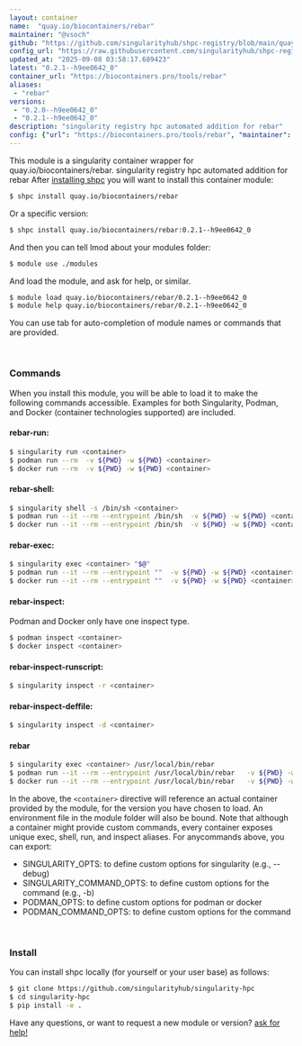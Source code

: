 ```yaml
---
layout: container
name:  "quay.io/biocontainers/rebar"
maintainer: "@vsoch"
github: "https://github.com/singularityhub/shpc-registry/blob/main/quay.io/biocontainers/rebar/container.yaml"
config_url: "https://raw.githubusercontent.com/singularityhub/shpc-registry/main/quay.io/biocontainers/rebar/container.yaml"
updated_at: "2025-09-08 03:58:17.689423"
latest: "0.2.1--h9ee0642_0"
container_url: "https://biocontainers.pro/tools/rebar"
aliases:
 - "rebar"
versions:
 - "0.2.0--h9ee0642_0"
 - "0.2.1--h9ee0642_0"
description: "singularity registry hpc automated addition for rebar"
config: {"url": "https://biocontainers.pro/tools/rebar", "maintainer": "@vsoch", "description": "singularity registry hpc automated addition for rebar", "latest": {"0.2.1--h9ee0642_0": "sha256:5d7e83be02edba3bc7e5aa4603da5452f6bfa4c6ad8eb38cd5ac06a7c2b7962d"}, "tags": {"0.2.0--h9ee0642_0": "sha256:974f18ad93b012ab4d71d9a2f5bb6f74eefb80372f8c4055bc6fade74c9f9da5", "0.2.1--h9ee0642_0": "sha256:5d7e83be02edba3bc7e5aa4603da5452f6bfa4c6ad8eb38cd5ac06a7c2b7962d"}, "docker": "quay.io/biocontainers/rebar", "aliases": {"rebar": "/usr/local/bin/rebar"}}
---
```


This module is a singularity container wrapper for quay.io/biocontainers/rebar.
singularity registry hpc automated addition for rebar
After [installing shpc](#install) you will want to install this container module:


```bash
$ shpc install quay.io/biocontainers/rebar
```

Or a specific version:

```bash
$ shpc install quay.io/biocontainers/rebar:0.2.1--h9ee0642_0
```

And then you can tell lmod about your modules folder:

```bash
$ module use ./modules
```

And load the module, and ask for help, or similar.

```bash
$ module load quay.io/biocontainers/rebar/0.2.1--h9ee0642_0
$ module help quay.io/biocontainers/rebar/0.2.1--h9ee0642_0
```

You can use tab for auto-completion of module names or commands that are provided.

<br>

### Commands

When you install this module, you will be able to load it to make the following commands accessible.
Examples for both Singularity, Podman, and Docker (container technologies supported) are included.

#### rebar-run:

```bash
$ singularity run <container>
$ podman run --rm  -v ${PWD} -w ${PWD} <container>
$ docker run --rm  -v ${PWD} -w ${PWD} <container>
```

#### rebar-shell:

```bash
$ singularity shell -s /bin/sh <container>
$ podman run --it --rm --entrypoint /bin/sh  -v ${PWD} -w ${PWD} <container>
$ docker run --it --rm --entrypoint /bin/sh  -v ${PWD} -w ${PWD} <container>
```

#### rebar-exec:

```bash
$ singularity exec <container> "$@"
$ podman run --it --rm --entrypoint ""  -v ${PWD} -w ${PWD} <container> "$@"
$ docker run --it --rm --entrypoint ""  -v ${PWD} -w ${PWD} <container> "$@"
```

#### rebar-inspect:

Podman and Docker only have one inspect type.

```bash
$ podman inspect <container>
$ docker inspect <container>
```

#### rebar-inspect-runscript:

```bash
$ singularity inspect -r <container>
```

#### rebar-inspect-deffile:

```bash
$ singularity inspect -d <container>
```


#### rebar

```bash
$ singularity exec <container> /usr/local/bin/rebar
$ podman run --it --rm --entrypoint /usr/local/bin/rebar   -v ${PWD} -w ${PWD} <container> -c " $@"
$ docker run --it --rm --entrypoint /usr/local/bin/rebar   -v ${PWD} -w ${PWD} <container> -c " $@"
```



In the above, the `<container>` directive will reference an actual container provided
by the module, for the version you have chosen to load. An environment file in the
module folder will also be bound. Note that although a container
might provide custom commands, every container exposes unique exec, shell, run, and
inspect aliases. For anycommands above, you can export:

 - SINGULARITY_OPTS: to define custom options for singularity (e.g., --debug)
 - SINGULARITY_COMMAND_OPTS: to define custom options for the command (e.g., -b)
 - PODMAN_OPTS: to define custom options for podman or docker
 - PODMAN_COMMAND_OPTS: to define custom options for the command

<br>

### Install

You can install shpc locally (for yourself or your user base) as follows:

```bash
$ git clone https://github.com/singularityhub/singularity-hpc
$ cd singularity-hpc
$ pip install -e .
```

Have any questions, or want to request a new module or version? [ask for help!](https://github.com/singularityhub/singularity-hpc/issues)